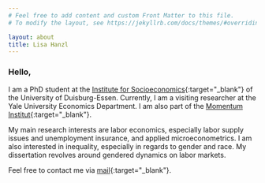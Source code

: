 ```yaml
---
# Feel free to add content and custom Front Matter to this file.
# To modify the layout, see https://jekyllrb.com/docs/themes/#overriding-theme-defaults

layout: about
title: Lisa Hanzl
---
```


### Hello,
<p> </p>

I am a PhD student at the [Institute for Socioeconomics](https://www.uni-due.de/soziooekonomie/hanzl){:target="_blank"} of the University of Duisburg-Essen. Currently, I am a visiting researcher at the Yale University Economics Department. I am also part of the [Momentum Institut](https://www.momentum-institut.at/author/lisa-hanzl){:target="_blank"}.

My main research interests are labor economics, especially labor supply issues and unemployment insurance, and applied microeconometrics. I am also interested in inequality, especially in regards to gender and race. My dissertation revolves around gendered dynamics on labor markets.

Feel free to contact me via [mail](mailto:lisa.hanzl@uni-due.de){:target="_blank"}.
